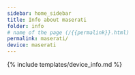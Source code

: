 ```yaml
---
sidebar: home_sidebar
title: Info about maserati
folder: info
# name of the page (/{{permalink}}.html)
permalink: maserati/
device: maserati
---
```

{% include templates/device_info.md %}
